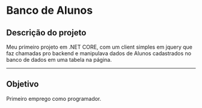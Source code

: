 # Banco de Alunos

## Descrição do projeto

Meu primeiro projeto em .NET CORE, com um client simples em jquery que faz chamadas pro backend e manipulava dados de Alunos cadastrados no banco de dados em uma tabela na página.

---

## Objetivo

Primeiro emprego como programador.



